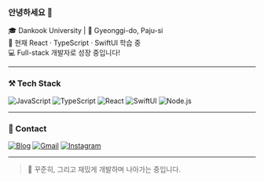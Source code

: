 ### 안녕하세요 👋  
🎓 Dankook University | 📍 Gyeonggi-do, Paju-si  
🌱 현재 React · TypeScript · SwiftUI 학습 중  
💻 Full-stack 개발자로 성장 중입니다!

---

### ⚒️ Tech Stack
![JavaScript](https://img.shields.io/badge/-JavaScript-F7DF1E?style=flat&logo=javascript&logoColor=black)
![TypeScript](https://img.shields.io/badge/-TypeScript-3178C6?style=flat&logo=typescript&logoColor=white)
![React](https://img.shields.io/badge/-React-61DAFB?style=flat&logo=react&logoColor=white)
![SwiftUI](https://img.shields.io/badge/-SwiftUI-FA7343?style=flat&logo=swift&logoColor=white)
![Node.js](https://img.shields.io/badge/-Node.js-339933?style=flat&logo=node.js&logoColor=white)

---

### 🔗 Contact
[![Blog](https://img.shields.io/badge/-Tech%20Blog-03C75A?style=flat&logo=naver&logoColor=white)](https://yourblog.com)
[![Gmail](https://img.shields.io/badge/-Gmail-D14836?style=flat&logo=gmail&logoColor=white)](mailto:your-email@gmail.com)
[![Instagram](https://img.shields.io/badge/-Instagram-E4405F?style=flat&logo=instagram&logoColor=white)](https://instagram.com/yourID)

---

> 🏃 꾸준히, 그리고 재밌게 개발하며 나아가는 중입니다.
